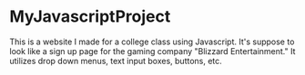 # MyJavascriptProject

<p>This is a website I made for a college class using Javascript.  It's suppose to look like a sign up page for the gaming company "Blizzard Entertainment."  It utilizes drop down menus, text input boxes, buttons, etc.</p>
